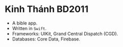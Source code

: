 # Kinh Thánh BD2011

- A bible app.
- Written in `Swift`.
- Frameworks: UIKit, Grand Central Dispatch (CGD).
- Databases: Core Data, Firebase.
